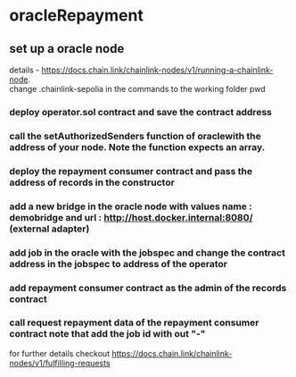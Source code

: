 # oracleRepayment

## set up a oracle node 
details - https://docs.chain.link/chainlink-nodes/v1/running-a-chainlink-node.  
change .chainlink-sepolia in the commands to the working folder pwd

### deploy operator.sol contract and save the contract address

### call the setAuthorizedSenders function of oraclewith the address of your node. Note the function expects an array.

### deploy the repayment consumer contract and pass the address of records in the constructor 

### add a new bridge in the oracle node with values name : demobridge and url : http://host.docker.internal:8080/ (external adapter)

### add job in the oracle with the jobspec and change the contract address in the jobspec to address of the operator

### add repayment consumer contract as the admin of the records contract

### call request repayment data of the repayment consumer contract note that add the job id with out "-"

for further details checkout https://docs.chain.link/chainlink-nodes/v1/fulfilling-requests
